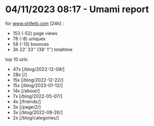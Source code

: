 # 04/11/2023 08:17 - Umami report
for www.shifeiti.com [24h] :

 - 153 (-52) page views
 - 78 (-8) uniques
 - 58 (-13) bounces
 - 3h 22' 33'' (38' 1'') totaltime


top 10 urls:
 - 47x [/blog/2022-12-09/]
 - 28x [/]
 - 15x [/blog/2022-12-22/]
 - 15x [/blog/2023-01-12/]
 - 14x [/about/]
 - 7x [/blog/2022-05-07/]
 - 4x [/friends/]
 - 3x [/page/2/]
 - 3x [/blog/2022-08-26/]
 - 2x [/blog/categories/]


